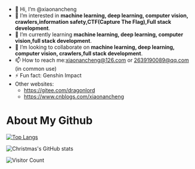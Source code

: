 
- 👋 Hi, I’m @xiaonancheng
- 👀 I’m interested in **machine learning, deep learning, computer vision, crawlers,information safety,CTF(Capture The Flag),Full stack development**.
- 🌱 I’m currently learning **machine learning, deep learning, computer vision,full stack development**.
- 💞️ I’m looking to collaborate on **machine learning, deep learning, computer vision, crawlers,full stack development**.
- 📫 How to reach me:xiaonancheng@126.com or 2639190089@qq.com (in common use)
- ⚡ Fun fact: Genshin Impact
- Other websites:
  - https://gitee.com/dragonlord
  - https://www.cnblogs.com/xiaonancheng
# About My Github

[![Top Langs](https://github-readme-stats.vercel.app/api/top-langs/?username=xiaonancheng&layout=compact)](https://github.com/xiaonancheng/github-readme-stats)

![Christmas's GitHub stats](https://github-readme-stats.vercel.app/api?username=xiaonancheng&show_icons=true&theme=tokyonight)

![Visitor Count](https://profile-counter.glitch.me/xiaonancheng/count.svg)
<!---
xiaonancheng/xiaonancheng is a ✨ special ✨ repository because its `README.md` (this file) appears on your GitHub profile.
You can click the Preview link to take a look at your changes.
--->

